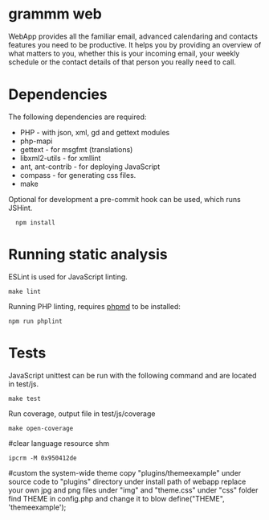 # grammm web

WebApp provides all the familiar email, advanced calendaring and contacts
features you need to be productive. It helps you by providing an overview of
what matters to you, whether this is your incoming email, your weekly schedule
or the contact details of that person you really need to call.

# Dependencies
The following dependencies are required:

* PHP - with json, xml, gd and gettext modules
* php-mapi
* gettext - for msgfmt (translations)
* libxml2-utils - for xmllint
* ant, ant-contrib - for deploying JavaScript
* compass - for generating css files.
* make

Optional for development a pre-commit hook can be used, which runs JSHint.

```
  npm install
```

# Running static analysis


ESLint is used for JavaScript linting.

```
make lint
```

Running PHP linting, requires [phpmd](https://phpmd.org/about.html) to be installed:

```
npm run phplint
```

# Tests

JavaScript unittest can be run with the following command and are located in test/js.

```
make test
```

Run coverage, output file in test/js/coverage

```
make open-coverage
```

#clear language resource shm

```
ipcrm -M 0x950412de
```

#custom the system-wide theme
copy "plugins/themeexample" under source code to "plugins" directory under install path of webapp
replace your own jpg and png files under "img" and "theme.css" under "css" folder
find THEME in config.php and change it to blow
define("THEME", 'themeexample');

